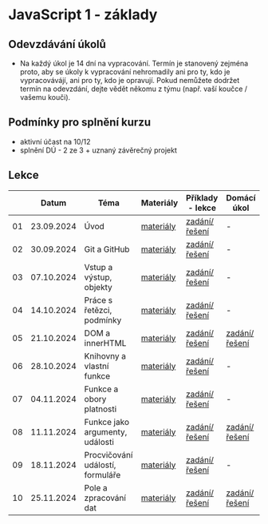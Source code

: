 # JavaScript 1 - základy

## Odevzdávání úkolů

* Na každý úkol je 14 dní na vypracování. Termín je stanovený zejména proto, aby se úkoly k vypracování nehromadily ani pro ty, kdo je vypracovávájí, ani pro ty, kdo je opravují. Pokud nemůžete dodržet termín na odevzdání, dejte vědět někomu z týmu (např. vaší koučce / vašemu kouči).

## Podmínky pro splnění kurzu

- aktivní účast na 10/12
- splnění DÚ - 2 ze 3 + uznaný závěrečný projekt


## Lekce

|    | Datum     | Téma             | Materiály                                                           | Příklady - lekce        | Domácí úkol
| -- | --------- | ---------------- | -------------------------------------------------------------------- | ------------- | -------------
| 01  | 23.09.2024 | Úvod | [materiály](https://kodim.cz/czechitas/js1/lekce/uvod-do-js/javascript) | [zadání/řešení](./solution/lekce-01.md) | -
| 02  | 30.09.2024 | Git a GitHub | [materiály](./pdfs/lekce02.pdf) | [zadání/řešení](./solution/lekce-02.md) | -
| 03  | 07.10.2024 | Vstup a výstup, objekty | [materiály](https://kodim.cz/czechitas/js1/lekce/vstup-vystup-objekty/vstup) | [zadání/řešení](./solution/lekce-03.md) | -
| 04  | 14.10.2024 | Práce s řetězci, podmínky | [materiály](https://kodim.cz/czechitas/js1/lekce/retezce-podminky/vlastnosti-metody) | [zadání/řešení](./solution/lekce-04.md) | -
| 05  | 21.10.2024 | DOM a innerHTML | [materiály](https://kodim.cz/czechitas/js1/lekce/dom-innerhtml/dom) | [zadání/řešení](./solution/lekce-05.md) | [zadání/řešení](./solution/du_pata_lekce.md)
| 06  | 28.10.2024 | Knihovny a vlastní funkce | [materiály](https://kodim.cz/czechitas/js1/lekce/knihovny-vlastni-funkce/knihovny) | [zadání/řešení](./solution/lekce-06.md) | -
| 07  | 04.11.2024 | Funkce a obory platnosti | [materiály](https://kodim.cz/czechitas/js1/lekce/funkce-obory/null-undefined) | [zadání/řešení](./solution/lekce-07.md) | -
| 08  | 11.11.2024 | Funkce jako argumenty, události | [materiály](https://kodim.cz/czechitas/js1/lekce/funkce-arg-udalosti/funkce-arg) | [zadání/řešení](./solution/lekce-08.md) | [zadání/řešení](./solution/du_osma_lekce.md)
| 09  | 18.11.2024 | Procvičování událostí, formuláře | [materiály](https://kodim.cz/czechitas/js1/lekce/udalosti-formulare/target) | [zadání/řešení](./solution/lekce-09.md) | -
| 10  | 25.11.2024 | Pole a zpracování dat | [materiály](https://kodim.cz/czechitas/js1/lekce/pole-data/pole) | [zadání/řešení](./solution/lekce-10.md) | [zadání/řešení](./solution/du_desata_lekce.md)
